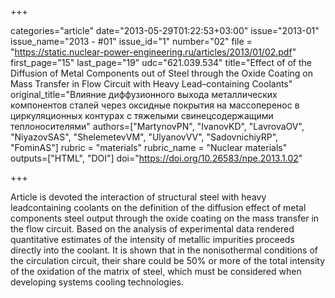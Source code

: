+++

categories="article"
date="2013-05-29T01:22:53+03:00"
issue="2013-01"
issue_name="2013 - #01"
issue_id="1"
number="02"
file = "https://static.nuclear-power-engineering.ru/articles/2013/01/02.pdf"
first_page="15"
last_page="19"
udc="621.039.534"
title="Effect of of the Diffusion of Metal Components out of Steel through the Oxide Coating on Mass Transfer in Flow Circuit with Heavy Lead–containing Coolants"
original_title="Влияние диффузионного выхода металлических компонентов сталей через оксидные покрытия на массоперенос в циркуляционных контурах с тяжелыми свинецсодержащими теплоносителями"
authors=["MartynovPN", "IvanovKD", "LavrovaOV", "NiyazovSAS", "ShelemetevVM", "UlyanovVV", "SadovnichiyRP", "FominAS"]
rubric = "materials"
rubric_name = "Nuclear materials"
outputs=["HTML", "DOI"]
doi="https://doi.org/10.26583/npe.2013.1.02"

+++

Article is devoted the interaction of structural steel with heavy leadcontaining coolants on the definition of the diffusion effect of metal components steel output through the oxide coating on the mass transfer in the flow circuit. Based on the analysis of experimental data rendered quantitative estimates of the intensity of metallic impurities proceeds directly into the coolant. It is shown that in the nonisothermal conditions of the circulation circuit, their share could be 50% or more of the total intensity of the oxidation of the matrix of steel, which must be considered when developing systems cooling technologies.